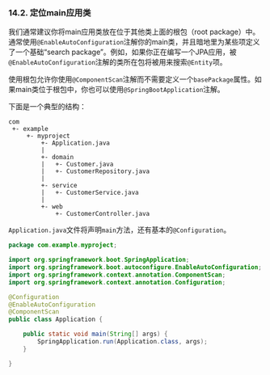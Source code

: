 ### 14.2. 定位main应用类

我们通常建议你将main应用类放在位于其他类上面的根包（root package）中。通常使用`@EnableAutoConfiguration`注解你的main类，并且暗地里为某些项定义了一个基础“search package”。例如，如果你正在编写一个JPA应用，被`@EnableAutoConfiguration`注解的类所在包将被用来搜索`@Entity`项。

使用根包允许你使用`@ComponentScan`注解而不需要定义一个`basePackage`属性。如果main类位于根包中，你也可以使用`@SpringBootApplication`注解。

下面是一个典型的结构：
```shell
com
 +- example
     +- myproject
         +- Application.java
         |
         +- domain
         |   +- Customer.java
         |   +- CustomerRepository.java
         |
         +- service
         |   +- CustomerService.java
         |
         +- web
             +- CustomerController.java
```
`Application.java`文件将声明`main`方法，还有基本的`@Configuration`。
```java
package com.example.myproject;

import org.springframework.boot.SpringApplication;
import org.springframework.boot.autoconfigure.EnableAutoConfiguration;
import org.springframework.context.annotation.ComponentScan;
import org.springframework.context.annotation.Configuration;

@Configuration
@EnableAutoConfiguration
@ComponentScan
public class Application {

    public static void main(String[] args) {
        SpringApplication.run(Application.class, args);
    }

}
```
